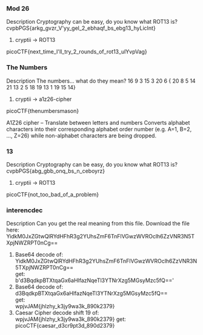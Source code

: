 ### Mod 26
Description
Cryptography can be easy, do you know what ROT13 is? cvpbPGS{arkg_gvzr_V'yy_gel_2_ebhaqf_bs_ebg13_hyLicInt}
1. cryptii -> ROT13

picoCTF{next_time_I'll_try_2_rounds_of_rot13_ulYvpVag}

### The Numbers
Description
The numbers... what do they mean?
16 9 3 15 3 20 6 { 20 8 5 14 21 13 2 5 18 19 13 1 19 15 14}
1. cryptii -> a1z26-cipher

picoCTF{thenumbersmason}

A1Z26 cipher – Translate between letters and numbers
Converts alphabet characters into their corresponding alphabet order number (e.g. A=1, B=2, …, Z=26) while non-alphabet characters are being dropped.

### 13
Description
Cryptography can be easy, do you know what ROT13 is? cvpbPGS{abg_gbb_onq_bs_n_ceboyrz}
1. cryptii -> ROT13

picoCTF{not_too_bad_of_a_problem}

### interencdec
Description
Can you get the real meaning from this file.
Download the file here:
YidkM0JxZGtwQlRYdHFhR3g2YUhsZmF6TnFlVGwzWVROclh6ZzVNR3N5TXpjNWZRPT0nCg==

1. Base64 decode of:\
   YidkM0JxZGtwQlRYdHFhR3g2YUhsZmF6TnFlVGwzWVROclh6ZzVNR3N5TXpjNWZRPT0nCg== \
   get: \
   b'd3BqdkpBTXtqaGx6aHlfazNqeTl3YTNrXzg5MGsyMzc5fQ=='
2. Base64 decode of: \
   d3BqdkpBTXtqaGx6aHlfazNqeTl3YTNrXzg5MGsyMzc5fQ== \
   get: \
   wpjvJAM{jhlzhy_k3jy9wa3k_890k2379}
3. Caesar Cipher decode shift 19 of: \
   wpjvJAM{jhlzhy_k3jy9wa3k_890k2379}
   get: \
   picoCTF{caesar_d3cr9pt3d_890d2379}
